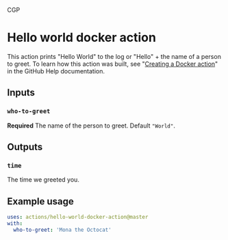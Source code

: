 CGP

# Hello world docker action

This action prints "Hello World" to the log or "Hello" + the name of a person to greet. To learn how this action was built, see "[Creating a Docker action](https://help.github.com/en/articles/creating-a-docker-action)" in the GitHub Help documentation.

## Inputs

### `who-to-greet`

**Required** The name of the person to greet. Default `"World"`.

## Outputs

### `time`

The time we greeted you.

## Example usage

```yaml
uses: actions/hello-world-docker-action@master
with:
  who-to-greet: 'Mona the Octocat'
```
